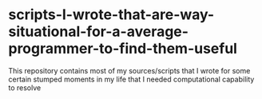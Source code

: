 # scripts-I-wrote-that-are-way-situational-for-a-average-programmer-to-find-them-useful
This repository contains most of my sources/scripts that I wrote for some certain stumped moments in my life that I needed computational capability to resolve
